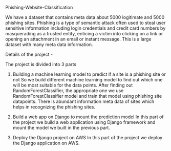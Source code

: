 Phishing-Website-Classification

We have a dataset that contains meta data about 5000 logitimate and 5000 phishing sites. Phishing is a type of semantic attack often used to steal user sensitive information including login credentials and credit card numbers by masquerading as a trusted entity, enticing a victim into clicking on a link or opening an attachment in an email or instant message. This is a large dataset with many meta data information.

Details of the project - 

The project is divided into 3 parts 
1. Building a machine learning model to predict if a site is a phishing site or not
   So we build different machine learning model to find out which one will be most suitable for the data points. After finding out RandomForestClassifier, the appropriate one we use RandomForestClassifier model and
   train that model using phishing site datapoints. There is abundant information meta data of sites which helps in recognizing the phishing sites.

2. Build a web app on Django to mount the prediction model
   In this part of the project we build a web application using Django framework and mount the model we built in the previous part.

3. Deploy the Django project on AWS
   In this part of the project we deploy the Django application on AWS.
